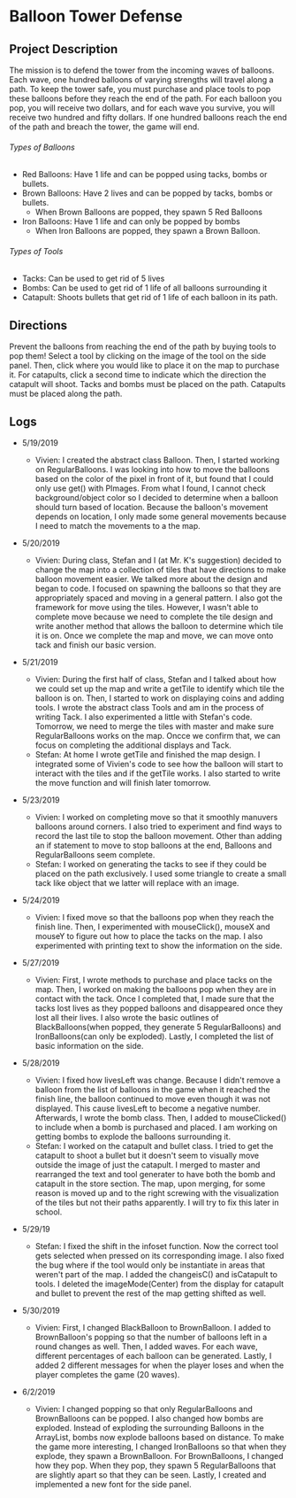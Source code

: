# Balloon Tower Defense

## Project Description
The mission is to defend the tower from the incoming waves of balloons. Each wave, one hundred balloons of varying strengths will travel along a path. To keep the tower safe, you must purchase and place tools to pop these balloons before they reach the end of the path. For each balloon you pop, you will receive two dollars, and for each wave you survive, you will receive two hundred and fifty dollars. If one hundred balloons reach the end of the path and breach the tower, the game will end. 

###### Types of Balloons
- Red Balloons: Have 1 life and can be popped using tacks, bombs or bullets. 
- Brown Balloons: Have 2 lives and can be popped by tacks, bombs or bullets. 
  - When  Brown Balloons are popped, they spawn 5 Red Balloons 
- Iron Balloons: Have 1 life and can only be popped by bombs
  - When Iron Balloons are popped, they spawn a Brown Balloon.

###### Types of Tools
- Tacks:  Can be used to get rid of 5 lives 
- Bombs: Can be used to get rid of 1 life of all balloons surrounding it 
- Catapult: Shoots bullets that get rid of 1 life of each balloon in its path. 

## Directions
Prevent the balloons from reaching the end of the path by buying tools to pop them! Select a tool by clicking on the image of the tool on the side panel. Then, click where you would like to place it on the map to purchase it. For catapults, click a second time to indicate which the direction the catapult will shoot. Tacks and bombs must be placed on the path. Catapults must be placed along the path.  

## Logs
- 5/19/2019
  - Vivien: I created the abstract class Balloon. Then, I started working on RegularBalloons. I was looking into how to move the balloons based on the color of the pixel in front of it, but found that I could only use get() with PImages. From what I found, I cannot check background/object color so I decided to determine when a balloon should turn based of location. Because the balloon's movement depends on location, I only made some general movements because I need to match the movements to a the map.  

- 5/20/2019
  - Vivien: During class, Stefan and I (at Mr. K's suggestion) decided to change the map into a collection of tiles that have directions to make balloon movement easier. We talked more about the design and began to code. I focused on spawning the balloons so that they are appropriately spaced and moving in a general pattern. I also got the framework for move using the tiles. However, I wasn't able to complete move because we need to complete the tile design and write another method that allows the balloon to determine which tile it is on. Once we complete the map and move, we can move onto tack and finish our basic version.

- 5/21/2019
  - Vivien: During the first half of class, Stefan and I talked about how we could set up the map and write a getTile to identify which tile the balloon is on. Then, I started to work on displaying coins and adding tools. I wrote the abstract class Tools and am in the process of writing Tack. I also experimented a little with Stefan's code. Tomorrow, we need to merge the tiles with master and make sure RegularBalloons works on the map. Oncce we confirm that, we can focus on completing the additional displays and Tack.   
  - Stefan: At home I wrote getTile and finished the map design. I integrated some of Vivien's code to see how the balloon will start to interact with the tiles and if the getTile works. I also started to write the move function and will finish later tomorrow.

- 5/23/2019
  - Vivien: I worked on completing move so that it smoothly manuvers balloons around corners. I also tried to experiment and find ways to record the last tile to stop the balloon movement. Other than adding an if statement to move to stop balloons at the end, Balloons and RegularBalloons seem complete.
  - Stefan: I worked on generating the tacks to see if they could be placed on the path exclusively. I used some triangle to create a small tack like object that we latter will replace with an image.

- 5/24/2019
  - Vivien: I fixed move so that the balloons pop when they reach the finish line. Then, I experimented with mouseClick(), mouseX and mouseY to figure out how to place the tacks on the map. I also experimented with printing text to show the information on the side.

- 5/27/2019
  - Vivien: First, I wrote methods to purchase and place tacks on the map. Then, I worked on making the balloons pop when they are in contact with the tack. Once I completed that, I made sure that the tacks lost lives as they popped balloons and disappeared once they lost all their lives. I also wrote the basic outlines of BlackBalloons(when popped, they generate 5 RegularBalloons) and IronBalloons(can only be exploded). Lastly, I completed the list of basic information on the side.

- 5/28/2019
  - Vivien: I fixed how livesLeft was change. Because I didn't remove a balloon from the list of balloons in the game when it reached the finish line, the balloon continued to move even though it was not displayed. This cause livesLeft to become a negative number. Afterwards, I wrote the bomb class. Then, I added to mouseClicked() to include when a bomb is purchased and placed. I am working on getting bombs to explode the balloons surrounding it.  
  - Stefan: I worked on the catapult and bullet class. I tried to get the catapult to shoot a bullet but it doesn't seem to visually move outside the image of just the catapult. I merged to master and rearranged the text and tool generater to have both the bomb and catapult in the store section. The map, upon merging, for some reason is moved up and to the right screwing with the visualization of the tiles but not their paths apparently. I will try to fix this later in school.

- 5/29/19
  - Stefan: I fixed the shift in the infoset function. Now the correct tool gets selected when pressed on its corresponding image. I also fixed the bug where if the tool would only be instantiate in areas that weren't part of the map. I added the changeisC() and isCatapult to tools. I deleted the imageMode(Center) from the display for catapult and bullet to prevent the rest of the map getting shifted as well. 

- 5/30/2019
  - Vivien: First, I changed BlackBalloon to BrownBalloon. I added to BrownBalloon's popping so that the number of balloons left in a round changes as well. Then, I added waves. For each wave, different percentages of each balloon can be generated. Lastly, I added 2 different messages for when the player loses and when the player completes the game (20 waves).  

- 6/2/2019
  - Vivien: I changed popping so that only RegularBalloons and BrownBalloons can be popped. I also changed how bombs are exploded. Instead of exploding the surrounding Balloons in the ArrayList, bombs now explode balloons based on distance. To make the game more interesting, I changed IronBalloons so that when they explode, they spawn a BrownBalloon. For BrownBalloons, I changed how they pop. When they pop, they spawn 5 RegularBalloons that are slightly apart so that they can be seen. Lastly, I created and implemented a new font for the side panel.  

